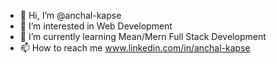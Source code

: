 - 👋 Hi, I’m @anchal-kapse
- 👀 I’m interested in Web Development
- 🌱 I’m currently learning Mean/Mern Full Stack Development
- 📫 How to reach me www.linkedin.com/in/anchal-kapse

<!---
anchal-kapse/anchal-kapse is a ✨ special ✨ repository because its `README.md` (this file) appears on your GitHub profile.
You can click the Preview link to take a look at your changes.
--->
